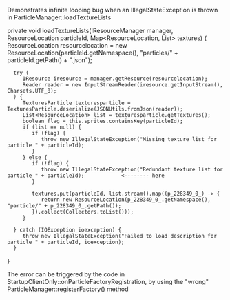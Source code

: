 Demonstrates infinite looping bug when an IllegalStateException is thrown in ParticleManager::loadTextureLists

   private void loadTextureLists(IResourceManager manager, ResourceLocation particleId, Map<ResourceLocation, List<ResourceLocation>> textures) {
      ResourceLocation resourcelocation = new ResourceLocation(particleId.getNamespace(), "particles/" + particleId.getPath() + ".json");

      try (
         IResource iresource = manager.getResource(resourcelocation);
         Reader reader = new InputStreamReader(iresource.getInputStream(), Charsets.UTF_8);
      ) {
         TexturesParticle texturesparticle = TexturesParticle.deserialize(JSONUtils.fromJson(reader));
         List<ResourceLocation> list = texturesparticle.getTextures();
         boolean flag = this.sprites.containsKey(particleId);
         if (list == null) {
            if (flag) {
               throw new IllegalStateException("Missing texture list for particle " + particleId);
            }
         } else {
            if (!flag) {
               throw new IllegalStateException("Redundant texture list for particle " + particleId);            <-------- here
            }

            textures.put(particleId, list.stream().map((p_228349_0_) -> {
               return new ResourceLocation(p_228349_0_.getNamespace(), "particle/" + p_228349_0_.getPath());
            }).collect(Collectors.toList()));
         }

      } catch (IOException ioexception) {
         throw new IllegalStateException("Failed to load description for particle " + particleId, ioexception);
      }
   } 
   
 The error can be triggered by the code in StartupClientOnly::onParticleFactoryRegistration,
 by using the "wrong" ParticleManager::registerFactory() method